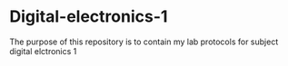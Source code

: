 # Digital-electronics-1

The purpose of this repository is to contain my lab protocols for subject digital elctronics 1
